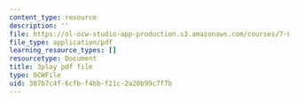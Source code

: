 ```yaml
---
content_type: resource
description: ''
file: https://ol-ocw-studio-app-production.s3.amazonaws.com/courses/7-016-introductory-biology-fall-2018/387b7c4f6cfbf4bbf21c2a20b99c7f7b_SqGmQ6CFYHw.pdf
file_type: application/pdf
learning_resource_types: []
resourcetype: Document
title: 3play pdf file
type: OCWFile
uid: 387b7c4f-6cfb-f4bb-f21c-2a20b99c7f7b
---
```


